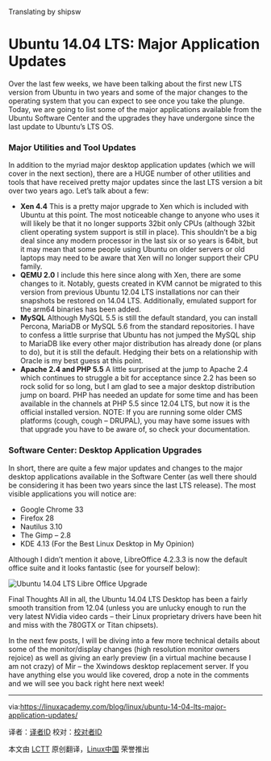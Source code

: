 Translating by shipsw 

Ubuntu 14.04 LTS: Major Application Updates
================================================================================
Over the last few weeks, we have been talking about the first new LTS version from Ubuntu in two years and some of the major changes to the operating system that you can expect to see once you take the plunge. Today, we are going to list some of the major applications available from the Ubuntu Software Center and the upgrades they have undergone since the last update to Ubuntu’s LTS OS.

### Major Utilities and Tool Updates ###

In addition to the myriad major desktop application updates (which we will cover in the next section), there are a HUGE number of other utilities and tools that have received pretty major updates since the last LTS version a bit over two years ago. Let’s talk about a few:

- **Xen 4.4**
  This is a pretty major upgrade to Xen which is included with Ubuntu at this point. The most noticeable change to anyone who uses it will likely be that it no longer supports 32bit only CPUs (although 32bit client operating system support is still in place). This shouldn’t be a big deal since any modern processor in the last six or so years is 64bit, but it may mean that some people using Ubuntu on older servers or old laptops may need to be aware that Xen will no longer support their CPU family.
- **QEMU 2.0** I include this here since along with Xen, there are some changes to it. Notably, guests created in KVM cannot be migrated to this version from previous Ubuntu 12.04 LTS installations nor can their snapshots be restored on 14.04 LTS. Additionally, emulated support for the arm64 binaries has been added.
- **MySQL** Although MySQL 5.5 is still the default standard, you can install Percona, MariaDB or MySQL 5.6 from the standard repositories. I have to confess a little surprise that Ubuntu has not jumped the MySQL ship to MariaDB like every other major distribution has already done (or plans to do), but it is still the default. Hedging their bets on a relationship with Oracle is my best guess at this point.
- **Apache 2.4 and PHP 5.5** A little surprised at the jump to Apache 2.4 which continues to struggle a bit for acceptance since 2.2 has been so rock solid for so long, but I am glad to see a major desktop distribution jump on board. PHP has needed an update for some time and has been available in the channels at PHP 5.5 since 12.04 LTS, but now it is the official installed version. NOTE: If you are running some older CMS platforms (cough, cough – DRUPAL), you may have some issues with that upgrade you have to be aware of, so check your documentation.

### Software Center: Desktop Application Upgrades ###

In short, there are quite a few major updates and changes to the major desktop applications available in the Software Center (as well there should be considering it has been two years since the last LTS release). The most visible applications you will notice are:

- Google Chrome 33
- Firefox 28
- Nautilus 3.10
- The Gimp – 2.8
- KDE 4.13 (For the Best Linux Desktop in My Opinion)

Although I didn’t mention it above, LibreOffice 4.2.3.3 is now the default office suite and it looks fantastic (see for yourself below):

![Ubuntu 14.04 LTS Libre Office Upgrade](https://linuxacademy.com/blog/wp-content/uploads/2014/05/newlibreoffice4233.png)

Final Thoughts
All in all, the Ubuntu 14.04 LTS Desktop has been a fairly smooth transition from 12.04 (unless you are unlucky enough to run the very latest NVidia video cards – their Linux proprietary drivers have been hit and miss with the 780GTX or Titan chipsets).

In the next few posts, I will be diving into a few more technical details about some of the monitor/display changes (high resolution monitor owners rejoice) as well as giving an early preview (in a virtual machine because I am not crazy) of Mir – the Xwindows desktop replacement server. If you have anything else you would like covered, drop a note in the comments and we will see you back right here next week!

--------------------------------------------------------------------------------

via:https://linuxacademy.com/blog/linux/ubuntu-14-04-lts-major-application-updates/ 

译者：[译者ID](https://github.com/译者ID) 校对：[校对者ID](https://github.com/校对者ID)

本文由 [LCTT](https://github.com/LCTT/TranslateProject) 原创翻译，[Linux中国](http://linux.cn/) 荣誉推出
